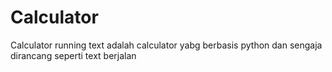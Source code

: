 # Calculator
Calculator running text adalah calculator yabg berbasis python dan sengaja dirancang seperti text berjalan
